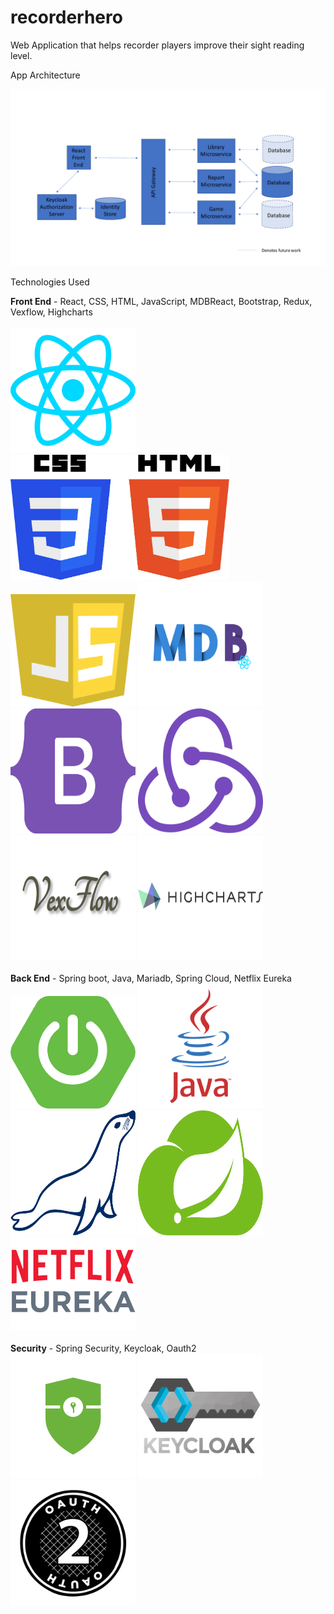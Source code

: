 # recorderhero
Web Application that helps recorder players improve their sight reading level.

App Architecture

<img src="/TechnologiesUsedImages/Presentation.pdf" >



Technologies Used

<b>Front End</b> - React, CSS, HTML, JavaScript, MDBReact, Bootstrap, Redux, Vexflow, Highcharts
</br></br>
<img src="/TechnologiesUsedImages/Reactjs-icon-vector-01.svg" width="200" height="200">
<img src="/TechnologiesUsedImages/CSS3_and_HTML5_logos_and_wordmarks.svg" width="350" height="200">
<img src="/TechnologiesUsedImages/javascript-seeklogo.com.svg" width="200" height="180">
<img src="/TechnologiesUsedImages/mdb-react2.png" width="200"  height="200">
<img src="/TechnologiesUsedImages/bootstrap.svg" width="200" height="200">
<img src="/TechnologiesUsedImages/redux.svg" width="200" height="200" >
<img src="/TechnologiesUsedImages/vexflow2.PNG" width="200" height="200" >
<img src="/TechnologiesUsedImages/highcharts.png" width="200" height="200" >
</br></br>
<b>Back End</b> - Spring boot, Java, Mariadb, Spring Cloud, Netflix Eureka</br>
<img src="/TechnologiesUsedImages/springboot.png" width="200" height="180">
<img src="/TechnologiesUsedImages/java.svg" width="200" height="200">
<img src="/TechnologiesUsedImages/mariadb.svg" width="200" height="200" >
<img src="/TechnologiesUsedImages/springcloudvector.svg" width="200" height="200" >
<img src="/TechnologiesUsedImages/netflixeureka.png" width="200"  >
</br></br>
<b>Security</b> - Spring Security, Keycloak, Oauth2</br>
<img src="/TechnologiesUsedImages/spring_security.png" width="200" height="200">
<img src="/TechnologiesUsedImages/keycloak.png" width="200" height="200" >
<img src="/TechnologiesUsedImages/oauth2_logo.svg" width="200" height="200">


